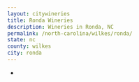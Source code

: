 ```yaml
---
layout: citywineries
title: Ronda Wineries
description: Wineries in Ronda, NC
permalink: /north-carolina/wilkes/ronda/
state: nc
county: wilkes
city: ronda
---
```

-
